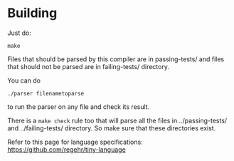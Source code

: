# Building

Just do:

`make`

Files that should be parsed by this compiler are in passing-tests/ and files that should not be parsed are in failing-tests/ directory.

You can do

`./parser filenametoparse`

to run the parser on any file and check its result.

There is a `make check` rule too that will parse all the files in ../passing-tests/ and ../failing-tests/ directory. So make sure that these directories exist.

Refer to this page for language specifications:
https://github.com/regehr/tiny-language
